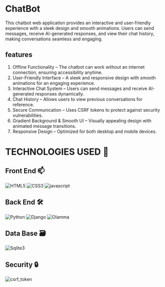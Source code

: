 # ChatBot
 This chatbot web application provides an interactive and user-friendly experience with a 
 sleek design and smooth animations. Users can send messages, receive AI-generated 
 responses, and view their chat history, making conversations seamless and engaging.

## features
1. Offline Functionality – The chatbot can work without an internet connection, ensuring                             accessibility anytime.
2. User-Friendly Interface – A sleek and responsive design with smooth animations for an                               engaging experience.
3. Interactive Chat System – Users can send messages and receive AI-generated responses                                dynamically.
4. Chat History – Allows users to view previous conversations for reference.
5. Secure Communication – Uses CSRF tokens to protect against security vulnerabilities.
6. Gradient Background & Smooth UI – Visually appealing design with animated message                                           transitions.
7. Responsive Design – Optimized for both desktop and mobile devices.

# TECHNOLOGIES USED 📌
## Front End 📫
![HTML5](https://img.shields.io/badge/html5-%23E34F26.svg?style=for-the-badge&logo=html5&logoColor=white)
![CSS3](https://img.shields.io/badge/css3-%231572B6.svg?style=for-the-badge&logo=css3&logoColor=white)
![javascript](https://img.shields.io/badge/JavaScript-F7DF1E?style=for-the-badge&logo=javascript&logoColor=black)

## Back End 🛠️
![Python](https://img.shields.io/badge/python-3670A0?style=for-the-badge&logo=python&logoColor=ffdd54)
![Django](https://img.shields.io/badge/django-%23092E20.svg?style=for-the-badge&logo=django&logoColor=white)
![Olamma](https://img.shields.io/badge/Ollama-AI%20Chatbot-%23008080?style=for-the-badge&logo=OpenAI&logoColor=white)

## Data Base 🗃️
![Sqlite3](https://img.shields.io/badge/sqlite3-%23003B57.svg?style=for-the-badge&logo=sqlite&logoColor=white)

## Security 🔒
![csrf_token](https://img.shields.io/badge/CSRF%20Protection-Enabled-%23FF6F00?style=for-the-badge&logo=security&logoColor=white)


